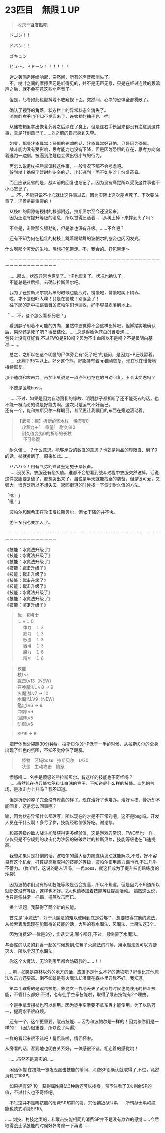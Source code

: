 # 23匹目　無限１UP

> 收录于[百度贴吧](https://tieba.baidu.com/f?kw=在vrmmo中当起了召唤士)  

　ドゴン！！

　ドバン！！

　ゴキュン

　ヒュ～、ドドーン！！！！！！

　迷之轰鸣声连续响起，突然间，所有的声音都消失了。  
　不，树叶之间的摩擦声还是听得见的，并不是无声无息，只是在经过连续的轰鸣声之后，就不会在意这些小声音了。  

　但是，尽管如此也颤抖着不敢窥视下面。突然间，心中的恐惧全都雾散了。

　确认了视野的角落，状态栏上的异常状态全消失了。  
　消失的右手也不知不觉回来了，连衣裙的袖子也一样。  

　从储物箱里拿出恢复药膏之后涂在了身上，但是连右手长回来都没有注意到这件事，真是吓到自己了……对之前的自己感到失望。

　如果，那是状态异常：恐惧的影响的话，状态异常好可怕。只是因为恐惧。  
　战斗能力没有受影响，思考能力也没有下降，但是因为恐惧的存在，思考方向向着逃跑一边倒，被逼到绝境也会做出很小气的行为。  

　再怎么说用杖把熊掌偏移这件事，一般情况下都不会考虑吧。  
　躲到树上确保了暂时的安全的话，比起逃到上面不如先涂上恢复药膏。  

　而且应该反省的是，战斗前的回复也忘记了。因为没有痛觉所以受伤这件事也不小心忘记了。  
　……不，不能只说不小心就让这件事过去。因为实际上这次差点死了。下次要注意了。活着是最重要的！  

　从枝叶的间隙俯视树的根部附近，拉斯贝尔至今还没起来。  
　因为还没有提升等级的消息，所以觉得还活着……从树上掉下来摔到头了吗？  

　不会是，击败那么强劲的，但是谁也没有升级。……不会吧？


　还有不知为何在粗壮的树枝上跳着踢踏舞的波帕尔的身姿也闪闪发光。

什么啊那个可爱的生物。我想打包带走。不，我会的。打包带走～

　－－－－－－－－－－－－－－－－－－－－－－－－－－－－－－－－－－－－－－－－－－－－－－－

　……那么，状态异常也恢复了。HP也恢复了。状况也确认了。  
　不能总是往后推。去确认拉斯贝尔吧。  

　我为了在拉斯贝尔跳起来的时候也能应对，慢慢地，慢慢地爬下树去。  
　哎，才不是很吓人嘛！只是在警戒！别误会了！  
　往下爬的途中把跳着舞的波帕尔们也回收，好不容易脚落到地上。  

「……不，这个怎么看都死吧？」

　看到脖子朝着不可能的方向，虽然中途觉得不会这样死掉吧，但脚踏实地确认后，果然还是死了吧？得出结论。……总觉得脸色苍白的冒着泡……  
包装上没有好好看,不过FWO是R18吗？因为不出血所以不是吗？不是很明白基准……。  


　总之，之所以在这个明显的尸体旁会有“死了吧”的疑问，是因为HP还残留着。  
　……还剩下95%以上。好歹这个熊，好象持有着hp自动恢复，现在也在慢慢地持续恢复。  

那个速度和攻击力。再加上虽说是一点点但也存在的自动回复，不会太变态吗？
  
　不愧是区域boss。

　……不过、如果是因为自动回复的缘故，明明脖子都折断了还不能死去的话，也不能一概而论的说是好能力啊。这次只是运气不好而已。  
还有一个，能和拉斯贝尔一样瞩目，甚至更让我瞩目的东西在旁边滚动着。  

>【武器：棍】折断的坚木杖　稀有度0  
>　攻撃力＋1　重量1　耐久値0  
>　耐久值变为0的折断的长杖  
>　 不可修復  

　耐久値……？什么意思。能够承受的数值的意思？也就是物品的界限值、到了0的话，杖就折断了。原来如此……

　バババッ！用有气势的声音鉴定兔子桑装备。  
　……没关系。衣服还有耐久值。谁都不会想看到战斗过程中衣服突然破掉。话说这件衣服要是破了，都想哭出来了。虽说是半天就能找全的装备，但是很可爱，又强大，很喜欢所以不想失去。返回街道的时候找一下恢复耐久值的方法。  

「吡！」  
「吼！」  

　波帕尔和瑞希正在攻击着拉斯贝尔，但hp下降的并不快。

　差不多我也要加入了。

　－－－－－－－－－－－－－－－－－－－－－－－－－－－－－－－－－－－－－－－－－－－－－－－

《技能：水魔法升级了》  
《技能：水魔法升级了》  
《技能：水魔法升级了》  
《技能：蹴击升级了》  
《技能：蹴击升级了》  
《技能：蹴击升级了》  
《技能：蹴击升级了》  
《技能：水魔法升级了》  
《技能：水魔法升级了》  
《技能：鉴定升级了》  

> 优　召唤士  
> Ｌｖ１０  
>　 体力　１３  
>　 筋力　１３  
>　 敏捷　１３  
>　 器用　１３  
>　 魔力　１６  
>　 精神　１６  

> 技能  
>   杖Lv5  
>   蹴击Lv13（NEW）  
>   召喚魔法Lｖ8 → 9  
>   火魔法Lv7 → 10  
>   水魔法LV9（NEW）  
>   鑑定Lv6 → 8  
>   冲刺Lv9  
>   回避Lv5  
>   防御Lv5  

> SP19 → 6

　把尸体当沙袋踢30分钟后。拉斯贝尔的HP低于一半的时候，从拉斯贝尔的全身出现了红色的氛围，不知不觉停住了踢脚。

>　怪物　区域boss　拉斯贝尔　Lv20  
>　状態　主动攻击　憤怒  

　愤怒吗……名字是愤怒的熊拉斯贝尔。有这样的技能也不奇怪吗？  
　……虽然现在也只能抽筋和吐白沫的样子，不知道是什么样的技能。红色的气场，是攻击力上升吗？我不知道。  


　但是折断的脖子完全没有痊愈的样子。现在治好了也难办。治好亏损，骨折却不能回复，这是怎么回事呢？

嘛，因为状态异常什么都没写，所以现在的才是不正常的吧。这不是bug吗。开发人员在干什么啊！多亏了你，技能经验值很好吃。谢谢您。

　和高等级的敌人战斗能够获得更多经验值，这是游戏的常识，FWO里也一样。仅仅只是不守规则的攻击化为沙袋的破破烂烂的拉斯贝尔，技能等级也在飞速提高。

　我想如果只是打倒的话，波帕尔的最大蓄力踢连续发动就能解决,不过，好不容易有这个机会，打算提高新取得的技能的等级，波帕尔使用蓄力踢也行,不过几乎不蓄力。（你听听，这说的是人话吗，一代boss，就这样成为了提升技能熟练度的沙袋）

　因为波帕尔们没有标明技能等级是否会提高，所以不知道，但是因为不知道所以就断定没有等级，这样也不好。2人也请参加着技能等级提高活动。
虽然这么说，也只是像往常一样踢，撞等攻击而已。

　换个话题，我获得了两个新的技能。

　首先是“水魔法”，对于火魔法的难以使用到底是受够了，想要取得其他的魔法，从检索表发现现在能取得的技能的话，大热的有水魔法、风魔法、土魔法这3个。


　因为消费SP一律是3分，实话实说,哪个都好,不过，最终要了水魔法。

与泰库的队员的莉香一起的时候想到,使用了火魔法的时候，用水魔法就可以方便灭火，所以学习了水魔法。

　你这个火魔法，无论到哪里都会妨碍我的……！！

……嘛，如果是森林以外的地方的话，应该不是什么不好的选项吧？好像比其他魔法攻击力还要高。倒不如说是有火魔法却潜藏在森林里的我不好。我知道。

　第二个取得的是蹴击技能。象这次一样地丢失了武器的时候也能使用的格斗技能，不管什么都好,不过，也有徒手空拳技能啦，取得了蹴击技能有2个理由。

一个是手拿着拐杖也可以使用。因为徒手空拳要不拿东西才能使用。为了以防万一，提高水平很麻烦。


　还有一个。这个更重要。蹴击技能……因为和波帕尔是一样的！因为和你们是一样的！（因为很重要，所以说了两遍）


一样的看起来很不错吧！情侣装啦，情侣杯啦。

从旁看的话，客观地也明白关系好，一体感很不错，相连着的感觉哟！

　……虽然不是真实的……

　闲话休提
在技能一览发现蹴击技能的瞬间，消费SP没确认就取得了,不过，竟然消耗了10SP。


　如果拥有SP 10，获得属性魔法3种后还可以找零。禁不住看了3次剩余SP的值，不过什么也不奇怪吧。

　不过这并不是踢技能的消费SP超群的高。其他接近战斗系……所谓战士系的技能也欧式消费SP10。

……剑技、枪技之类的，和蹴击技能相同的消费SP并不是没有欺诈的感觉……今后取得战士系技能的时候好好考虑一下再说……

